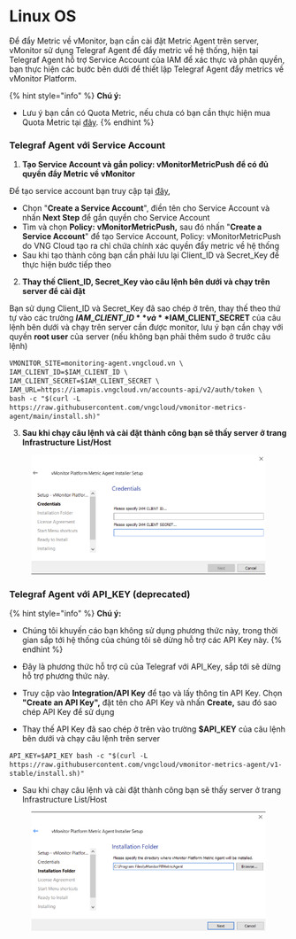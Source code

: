 # Linux OS

Để đẩy Metric về vMonitor, bạn cần cài đặt Metric Agent trên server, vMonitor sử dụng Telegraf Agent để đẩy metric về hệ thống, hiện tại Telegraf Agent hỗ trợ Service Account của IAM để xác thực và phân quyền, bạn thực hiện các bước bên dưới để thiết lập Telegraf Agent đẩy metrics về vMonitor Platform.

{% hint style="info" %}
**Chú ý:**

* Lưu ý bạn cần có Quota Metric, nếu chưa có bạn cần thực hiện mua Quota Metric tại [đây](https://docs.vngcloud.vn/pages/viewpage.action?pageId=31555658).
{% endhint %}

### **Telegraf Agent với Service Account**

1. **Tạo Service Account và gắn policy: vMonitorMetricPush để có đủ quyền đẩy Metric về vMonitor**

Để tạo service account bạn truy cập tại [đây](https://hcm-3.console.vngcloud.vn/iam/service-accounts),

* Chọn "**Create a Service Account**", điền tên cho Service Account và nhấn **Next Step** để gắn quyền cho Service Account
* Tìm và chọn **Policy:** **vMonitorMetricPush,** sau đó nhấn "**Create a Service Account**" để tạo Service Account, Policy: vMonitorMetricPush do VNG Cloud tạo ra chỉ chứa chính xác quyền đẩy metric về hệ thống
* Sau khi tạo thành công bạn cần phải lưu lại Client\_ID và Secret\_Key để thực hiện bước tiếp theo

2. **Thay thế Client\_ID, Secret\_Key vào câu lệnh bên dưới và chạy trên server để cài đặt**

Bạn sử dụng Client\_ID và Secret\_Key đã sao chép ở trên, thay thế theo thứ tự vào các trường **$IAM\_CLIENT\_ID** và **$IAM\_CLIENT\_SECRET** của câu lệnh bên dưới và chạy trên server cần được monitor, lưu ý bạn cần chạy với quyền **root user** của server (nếu không bạn phải thêm sudo ở trước câu lệnh)

```
VMONITOR_SITE=monitoring-agent.vngcloud.vn \
IAM_CLIENT_ID=$IAM_CLIENT_ID \
IAM_CLIENT_SECRET=$IAM_CLIENT_SECRET \
IAM_URL=https://iamapis.vngcloud.vn/accounts-api/v2/auth/token \
bash -c "$(curl -L https://raw.githubusercontent.com/vngcloud/vmonitor-metrics-agent/main/install.sh)"
```

3. **Sau khi chạy câu lệnh và cài đặt thành công bạn sẽ thấy server ở trang Infrastructure List/Host**

<figure><img src="../../../../../.gitbook/assets/image (113).png" alt=""><figcaption></figcaption></figure>

### **Telegraf Agent với API\_KEY (deprecated**) <a href="#linuxos-telegrafagentvoiapi_key-deprecated-khongkhuyencaosudung-saptoisedunghotrovoiphuongthucnay" id="linuxos-telegrafagentvoiapi_key-deprecated-khongkhuyencaosudung-saptoisedunghotrovoiphuongthucnay"></a>

{% hint style="info" %}
**Chú ý:**

* Chúng tôi khuyến cáo bạn không sử dụng phương thức này, trong thời gian sắp tới hệ thống của chúng tôi sẽ dừng hỗ trợ các API Key này.
{% endhint %}

* Đây là phương thức hỗ trợ cũ của Telegraf với API\_Key, sắp tới sẽ dừng hỗ trợ phương thức này.
* Truy cập vào **Integration/API Key** để tạo và lấy thông tin API Key. Chọn **"Create an API Key",** đặt tên cho API Key và nhấn **Create,** sau đó sao chép API Key để sử dụng
* Thay thế API Key đã sao chép ở trên vào trường **$API\_KEY** của câu lệnh bên dưới và chạy câu lệnh trên server

```
API_KEY=$API_KEY bash -c "$(curl -L https://raw.githubusercontent.com/vngcloud/vmonitor-metrics-agent/v1-stable/install.sh)"
```

* Sau khi chạy câu lệnh và cài đặt thành công bạn sẽ thấy server ở trang Infrastructure List/Host

<figure><img src="../../../../../.gitbook/assets/image (114).png" alt=""><figcaption></figcaption></figure>
